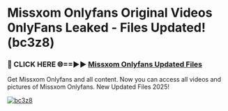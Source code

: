 # Missxom Onlyfans Original Videos 0nlyFans Leaked - Files Updated! (bc3z8)

<h3>🔴 CLICK HERE 🌐==►► <a href="https://tinyurl.com/2jnfzry5" rel="nofollow">Missxom Onlyfans Updated Files</a></h3>

Get Missxom Onlyfans and all content. Now you can access all videos and pictures of Missxom Onlyfans. New Updated Files 2025!

[![bc3z8](https://i.imgur.com/GyGTBgg.gif)](https://tinyurl.com/2jnfzry5)
